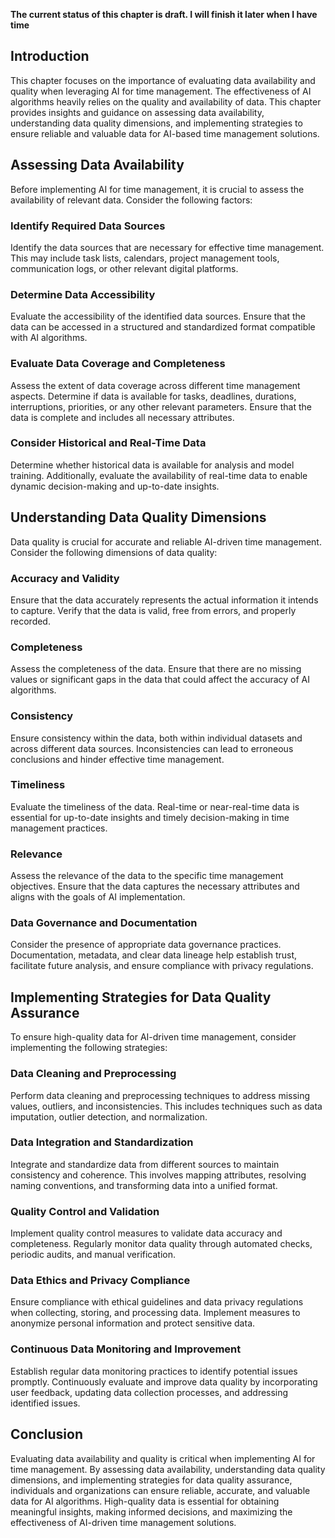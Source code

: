 **The current status of this chapter is draft. I will finish it later when I have time**

Introduction
------------

This chapter focuses on the importance of evaluating data availability and quality when leveraging AI for time management. The effectiveness of AI algorithms heavily relies on the quality and availability of data. This chapter provides insights and guidance on assessing data availability, understanding data quality dimensions, and implementing strategies to ensure reliable and valuable data for AI-based time management solutions.

Assessing Data Availability
---------------------------

Before implementing AI for time management, it is crucial to assess the availability of relevant data. Consider the following factors:

### Identify Required Data Sources

Identify the data sources that are necessary for effective time management. This may include task lists, calendars, project management tools, communication logs, or other relevant digital platforms.

### Determine Data Accessibility

Evaluate the accessibility of the identified data sources. Ensure that the data can be accessed in a structured and standardized format compatible with AI algorithms.

### Evaluate Data Coverage and Completeness

Assess the extent of data coverage across different time management aspects. Determine if data is available for tasks, deadlines, durations, interruptions, priorities, or any other relevant parameters. Ensure that the data is complete and includes all necessary attributes.

### Consider Historical and Real-Time Data

Determine whether historical data is available for analysis and model training. Additionally, evaluate the availability of real-time data to enable dynamic decision-making and up-to-date insights.

Understanding Data Quality Dimensions
-------------------------------------

Data quality is crucial for accurate and reliable AI-driven time management. Consider the following dimensions of data quality:

### Accuracy and Validity

Ensure that the data accurately represents the actual information it intends to capture. Verify that the data is valid, free from errors, and properly recorded.

### Completeness

Assess the completeness of the data. Ensure that there are no missing values or significant gaps in the data that could affect the accuracy of AI algorithms.

### Consistency

Ensure consistency within the data, both within individual datasets and across different data sources. Inconsistencies can lead to erroneous conclusions and hinder effective time management.

### Timeliness

Evaluate the timeliness of the data. Real-time or near-real-time data is essential for up-to-date insights and timely decision-making in time management practices.

### Relevance

Assess the relevance of the data to the specific time management objectives. Ensure that the data captures the necessary attributes and aligns with the goals of AI implementation.

### Data Governance and Documentation

Consider the presence of appropriate data governance practices. Documentation, metadata, and clear data lineage help establish trust, facilitate future analysis, and ensure compliance with privacy regulations.

Implementing Strategies for Data Quality Assurance
--------------------------------------------------

To ensure high-quality data for AI-driven time management, consider implementing the following strategies:

### Data Cleaning and Preprocessing

Perform data cleaning and preprocessing techniques to address missing values, outliers, and inconsistencies. This includes techniques such as data imputation, outlier detection, and normalization.

### Data Integration and Standardization

Integrate and standardize data from different sources to maintain consistency and coherence. This involves mapping attributes, resolving naming conventions, and transforming data into a unified format.

### Quality Control and Validation

Implement quality control measures to validate data accuracy and completeness. Regularly monitor data quality through automated checks, periodic audits, and manual verification.

### Data Ethics and Privacy Compliance

Ensure compliance with ethical guidelines and data privacy regulations when collecting, storing, and processing data. Implement measures to anonymize personal information and protect sensitive data.

### Continuous Data Monitoring and Improvement

Establish regular data monitoring practices to identify potential issues promptly. Continuously evaluate and improve data quality by incorporating user feedback, updating data collection processes, and addressing identified issues.

Conclusion
----------

Evaluating data availability and quality is critical when implementing AI for time management. By assessing data availability, understanding data quality dimensions, and implementing strategies for data quality assurance, individuals and organizations can ensure reliable, accurate, and valuable data for AI algorithms. High-quality data is essential for obtaining meaningful insights, making informed decisions, and maximizing the effectiveness of AI-driven time management solutions.
